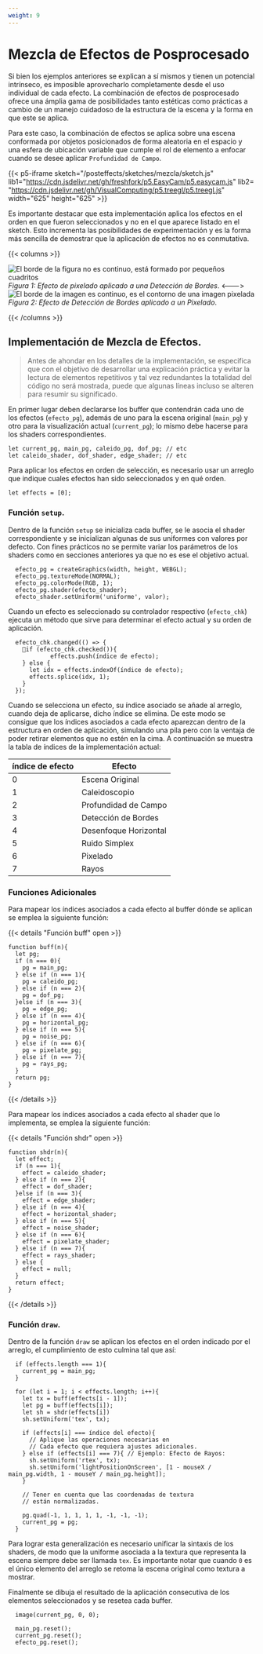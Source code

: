 ```yaml
---
weight: 9
---
```


# Mezcla de Efectos de Posprocesado

Si bien los ejemplos anteriores se explican a sí mismos y tienen un potencial intrínseco, es imposible aprovecharlo completamente 
desde el uso individual de cada efecto. La combinación de efectos de 
posprocesado ofrece una ámplia gama de posibilidades tanto estéticas como prácticas a cambio de un manejo cuidadoso 
de la estructura de la escena y la forma en que este se aplica.

Para este caso, la combinación de efectos se aplica sobre una escena conformada por objetos posicionados 
de forma aleatoria en el espacio y una esfera de ubicación variable que cumple el rol de elemento a enfocar 
cuando se desee aplicar `Profundidad de Campo`.

{{< p5-iframe sketch="/posteffects/sketches/mezcla/sketch.js" lib1="https://cdn.jsdelivr.net/gh/freshfork/p5.EasyCam/p5.easycam.js" lib2=
"https://cdn.jsdelivr.net/gh/VisualComputing/p5.treegl/p5.treegl.js" width="625" height="625" >}}

Es importante destacar que esta implementación aplica los efectos en el orden en que fueron seleccionados y no 
en el que aparece listado en el sketch. Esto incrementa las posibilidades de experimentación y es la forma más sencilla 
de demostrar que la aplicación de efectos no es conmutativa.

{{< columns >}}

![El borde de la figura no es continuo, está formado por pequeños cuadritos](/posteffects/docs/Efectos/recursos/mezcla_0.png)
*Figura 1: Efecto de pixelado aplicado a una Detección de Bordes*.
<--->
![El borde de la imagen es continuo, es el contorno de una imagen pixelada](/posteffects/docs/Efectos/recursos/mezcla_1.png)
*Figura 2: Efecto de Detección de Bordes aplicado a un Pixelado*.

{{< /columns >}}

## Implementación de Mezcla de Efectos.

>Antes de ahondar en los detalles de la implementación, se especifica que con el objetivo 
de desarrollar una explicación práctica y evitar la lectura de elementos repetitivos y tal vez redundantes 
la totalidad del código no será mostrada, puede que algunas líneas incluso se alteren para resumir su significado.

En primer lugar deben declararse los buffer que contendrán cada uno de los efectos (`efecto_pg`), además de uno para la escena original 
(`main_pg`) y otro para la visualización actual (`current_pg`); lo mismo debe hacerse para los shaders correspondientes.
```
let current_pg, main_pg, caleido_pg, dof_pg; // etc  
let caleido_shader, dof_shader, edge_shader; // etc
```
Para aplicar los efectos en orden de selección, es necesario usar un arreglo que indique cuales 
efectos han sido seleccionados y en qué orden.
```
let effects = [0];
```
### Función `setup`.
Dentro de la función `setup` se inicializa cada buffer, se le asocia el shader 
correspondiente y se inicializan algunas de sus uniformes con valores por defecto. Con fines prácticos 
no se permite variar los parámetros de los shaders como en secciones anteriores ya que no es ese el objetivo actual.

```
  efecto_pg = createGraphics(width, height, WEBGL);
  efecto_pg.textureMode(NORMAL);
  efecto_pg.colorMode(RGB, 1);
  efecto_pg.shader(efecto_shader);
  efecto_shader.setUniform('uniforme', valor);
```

Cuando un efecto es seleccionado su controlador respectivo (`efecto_chk`) ejecuta un método 
que sirve para determinar el efecto actual y su orden de aplicación.
```
  efecto_chk.changed(() => {
    if (efecto_chk.checked()){
            effects.push(índice de efecto);
    } else {
      let idx = effects.indexOf(índice de efecto);
      effects.splice(idx, 1);
    }
  });
```
Cuando se selecciona un efecto, su índice asociado se añade al arreglo, cuando deja de 
aplicarse, dicho índice se elimina. De este modo se consigue que los índices asociados a cada efecto 
aparezcan dentro de la estructura en orden de aplicación, simulando una pila pero con la ventaja de poder 
retirar elementos que no estén en la cima.
A continuación se muestra la tabla de índices de la implementación actual:

| índice de efecto | Efecto |
|------------------|--------|
| 0 | Escena Original | 
| 1 | Caleidoscopio |
| 2 | Profundidad de Campo | 
| 3 | Detección de Bordes | 
| 4 | Desenfoque Horizontal | 
| 5 | Ruido Simplex | 
| 6 | Pixelado | 
| 7 | Rayos | 

### Funciones Adicionales
Para mapear los índices asociados a cada efecto al buffer dónde se aplican se 
emplea la siguiente función:
 
{{< details "Función buff" open >}}
```
function buff(n){
  let pg;
  if (n === 0){
    pg = main_pg;
  } else if (n === 1){
    pg = caleido_pg;
  } else if (n === 2){
    pg = dof_pg;
  }else if (n === 3){
    pg = edge_pg;
  } else if (n === 4){
    pg = horizontal_pg;
  } else if (n === 5){
    pg = noise_pg;
  } else if (n === 6){
    pg = pixelate_pg;
  } else if (n === 7){
    pg = rays_pg;
  }
  return pg;
}
```
{{< /details >}}

Para mapear los índices asociados a cada efecto al shader que lo implementa, se emplea 
la siguiente función:

{{< details "Función shdr" open >}}
```
function shdr(n){
  let effect;
  if (n === 1){
    effect = caleido_shader;
  } else if (n === 2){
    effect = dof_shader;
  }else if (n === 3){
    effect = edge_shader;
  } else if (n === 4){
    effect = horizontal_shader;
  } else if (n === 5){
    effect = noise_shader;
  } else if (n === 6){
    effect = pixelate_shader;
  } else if (n === 7){
    effect = rays_shader;
  } else {
    effect = null;
  }
  return effect;
}
```
{{< /details >}}

### Función `draw`.

Dentro de la función `draw` se aplican los efectos en el orden indicado 
por el arreglo, el cumplimiento de esto culmina tal que así:

```
  if (effects.length === 1){
    current_pg = main_pg;
  }
  
  for (let i = 1; i < effects.length; i++){
    let tx = buff(effects[i - 1]);
    let pg = buff(effects[i]);
    let sh = shdr(effects[i]) 
    sh.setUniform('tex', tx);
    
    if (effects[i] === índice del efecto){
      // Aplique las operaciones necesarias en 
      // Cada efecto que requiera ajustes adicionales.
    } else if (effects[i] === 7){ // Ejemplo: Efecto de Rayos:
      sh.setUniform('rtex', tx);
      sh.setUniform('lightPositionOnScreen', [1 - mouseX / main_pg.width, 1 - mouseY / main_pg.height]);
    }
    
    // Tener en cuenta que las coordenadas de textura 
    // están normalizadas.

    pg.quad(-1, 1, 1, 1, 1, -1, -1, -1);
    current_pg = pg;
  }
```
Para lograr esta generalización es necesario unificar la sintaxis de los shaders, de modo que 
la uniforme asociada a la textura que representa la escena siempre debe ser llamada `tex`. Es importante 
notar que cuando `0` es el único elemento del arreglo se retoma la escena original como textura a mostrar.

Finalmente se dibuja el resultado de la aplicación consecutiva de los elementos seleccionados y se resetea cada buffer.
```
  image(current_pg, 0, 0);
  
  main_pg.reset();
  current_pg.reset();
  efecto_pg.reset();
```
